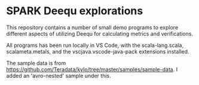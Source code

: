 # SPARK Deequ explorations

This repository contains a number of small demo programs to explore different aspects of utilizing Deequ for calculating metrics and verifications. 

All programs has been run locally in VS Code, with the scala-lang.scala, scalameta.metals, and the vscjava.vscode-java-pack extensions installed. 

The sample data is from https://github.com/Teradata/kylo/tree/master/samples/sample-data. I added an 'avro-nested' sample under this.